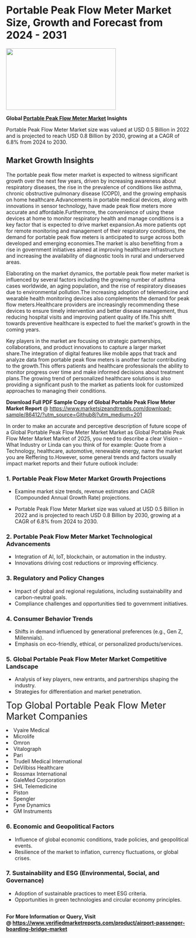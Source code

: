 <H1>Portable Peak Flow Meter Market Size, Growth and Forecast from 2024 - 2031</H1><img class="aligncenter size-medium wp-image-584254" src="https://thirdeyenews.in/wp-content/uploads/2024/09/Global-Market-Research-300x168.jpeg" alt="" width="300" height="168" /><p><strong>Global&nbsp;<a href="https://www.marketsizeandtrends.com/download-sample/86412/?utm_source=Github8j?utm_medium=201">Portable Peak Flow Meter Market</a> Insights</strong></p><p>Portable Peak Flow Meter Market size was valued at USD 0.5 Billion in 2022 and is projected to reach USD 0.8 Billion by 2030, growing at a CAGR of 6.8% from 2024 to 2030.</p><p><h2>Market Growth Insights</h2> <p>The portable peak flow meter market is expected to witness significant growth over the next few years, driven by increasing awareness about respiratory diseases, the rise in the prevalence of conditions like asthma, chronic obstructive pulmonary disease (COPD), and the growing emphasis on home healthcare.Advancements in portable medical devices, along with innovations in sensor technology, have made peak flow meters more accurate and affordable.Furthermore, the convenience of using these devices at home to monitor respiratory health and manage conditions is a key factor that is expected to drive market expansion.As more patients opt for remote monitoring and management of their respiratory conditions, the demand for portable peak flow meters is anticipated to surge across both developed and emerging economies.The market is also benefiting from a rise in government initiatives aimed at improving healthcare infrastructure and increasing the availability of diagnostic tools in rural and underserved areas.</p> <p>Elaborating on the market dynamics, the portable peak flow meter market is influenced by several factors including the growing number of asthma cases worldwide, an aging population, and the rise of respiratory diseases due to environmental pollution.The increasing adoption of telemedicine and wearable health monitoring devices also complements the demand for peak flow meters.Healthcare providers are increasingly recommending these devices to ensure timely intervention and better disease management, thus reducing hospital visits and improving patient quality of life.This shift towards preventive healthcare is expected to fuel the market's growth in the coming years.</p> <p>Key players in the market are focusing on strategic partnerships, collaborations, and product innovations to capture a larger market share.The integration of digital features like mobile apps that track and analyze data from portable peak flow meters is another factor contributing to the growth.This offers patients and healthcare professionals the ability to monitor progress over time and make informed decisions about treatment plans.The growing trend of personalized healthcare solutions is also providing a significant push to the market as patients look for customized approaches to managing their conditions.</p> <p><span class=""><strong>Download Full PDF Sample Copy of Global Portable Peak Flow Meter Market Report</strong> @ <a href="https://www.marketsizeandtrends.com/download-sample/86412/?utm_source=Github8j?utm_medium=201" target="_blank">https://www.marketsizeandtrends.com/download-sample/86412/?utm_source=Github8j?utm_medium=201</a></span></p><p>In order to make an accurate and perceptive description of future scope of a Global&nbsp;Portable Peak Flow Meter Market Market as Global&nbsp;Portable Peak Flow Meter Market Market of 2025, you need to describe a clear Vision &ndash; What Industry or Linda can you think of for example: Quote from a Technology, healthcare, automotive, renewable energy, name the market you are Reffering to.However, some general trends and factors usually impact market reports and their future outlook include:</p><h3>1.&nbsp;<strong>Portable Peak Flow Meter Market Growth Projections</strong></h3><ul><li>Examine market size trends, revenue estimates and CAGR (Compounded Annual Growth Rate) projections.</li><li><p>Portable Peak Flow Meter Market size was valued at USD 0.5 Billion in 2022 and is projected to reach USD 0.8 Billion by 2030, growing at a CAGR of 6.8% from 2024 to 2030.</p></li></ul><h3>2.&nbsp;<strong>Portable Peak Flow Meter Market Technological Advancements</strong></h3><ul><li>Integration of AI, IoT, blockchain, or automation in the industry.</li><li>Innovations driving cost reductions or improving efficiency.</li></ul><h3>3.&nbsp;<strong>Regulatory and Policy Changes</strong></h3><ul><li>Impact of global and regional regulations, including sustainability and carbon-neutral goals.</li><li>Compliance challenges and opportunities tied to government initiatives.</li></ul><h3>4.&nbsp;<strong>Consumer Behavior Trends</strong></h3><ul><li>Shifts in demand influenced by generational preferences (e.g., Gen Z, Millennials).</li><li>Emphasis on eco-friendly, ethical, or personalized products/services.</li></ul><h3>5.&nbsp;<strong>Global Portable Peak Flow Meter Market Competitive Landscape</strong></h3><ul><li>Analysis of key players, new entrants, and partnerships shaping the industry.</li><li>Strategies for differentiation and market penetration.</li></ul><p data-pm-slice="1 1 []"><span style="color: inherit; font-family: inherit; font-size: 25px;">Top Global Portable Peak Flow Meter Market Companies</span></p><div class="" data-test-id=""><p><li>Vyaire Medical</li><li> Microlife</li><li> Omron</li><li> Vitalograph</li><li> Pari</li><li> Trudell Medical International</li><li> DeVilbiss Healthcare</li><li> Rossmax International</li><li> GaleMed Corporation</li><li> SHL Telemedicine</li><li> Piston</li><li> Spengler</li><li> Fyne Dynamics</li><li> GM Instruments</li></p></div><h3>6.&nbsp;<strong>Economic and Geopolitical Factors</strong></h3><ul><li>Influence of global economic conditions, trade policies, and geopolitical events.</li><li>Resilience of the market to inflation, currency fluctuations, or global crises.</li></ul><h3>7.&nbsp;<strong>Sustainability and ESG (Environmental, Social, and Governance)</strong></h3><ul><li>Adoption of sustainable practices to meet ESG criteria.</li><li>Opportunities in green technologies and circular economy principles.</li></ul><h2><strong style="font-size: 14px;">For More Information or Query, Visit @&nbsp;</strong><a style="background-color: #ffffff; font-size: 14px;" href="https://www.marketsizeandtrends.com/report/portable-peak-flow-meter-market/" target="_blank">https://www.verifiedmarketreports.com/product/airport-passenger-boarding-bridge-market</a></h2>